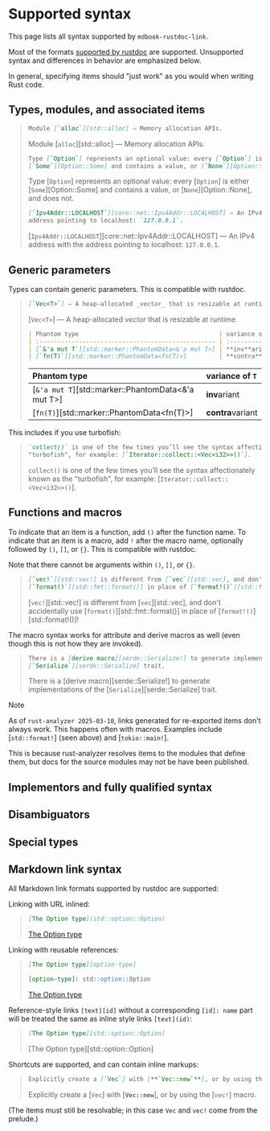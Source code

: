 # Supported syntax

This page lists all syntax supported by `mdbook-rustdoc-link`.

Most of the formats [supported by rustdoc][rustdoc-linking] are supported. Unsupported
syntax and differences in behavior are emphasized below.

[rustdoc-linking]:
  https://doc.rust-lang.org/rustdoc/write-documentation/linking-to-items-by-name.html

In general, specifying items should "just work" as you would when writing Rust code.

## Types, modules, and associated items

> ```md
> Module [`alloc`][std::alloc] — Memory allocation APIs.
> ```
>
> Module [`alloc`][std::alloc] — Memory allocation APIs.
>
> ```md
> Type [`Option`] represents an optional value: every [`Option`] is either
> [`Some`][Option::Some] and contains a value, or [`None`][Option::None], and does not.
> ```
>
> Type [`Option`] represents an optional value: every [`Option`] is either
> [`Some`][Option::Some] and contains a value, or [`None`][Option::None], and does not.
>
> ```md
> [`Ipv4Addr::LOCALHOST`][core::net::Ipv4Addr::LOCALHOST] — An IPv4 address with the
> address pointing to localhost: `127.0.0.1`.
> ```
>
> [`Ipv4Addr::LOCALHOST`][core::net::Ipv4Addr::LOCALHOST] — An IPv4 address with the
> address pointing to localhost: `127.0.0.1`.

## Generic parameters

Types can contain generic parameters. This is compatible with rustdoc.

> ```md
> [`Vec<T>`] — A heap-allocated _vector_ that is resizable at runtime.
> ```
>
> [`Vec<T>`] — A heap-allocated _vector_ that is resizable at runtime.
>
> ```md
> | Phantom type                                       | variance of `T`   |
> | :------------------------------------------------- | :---------------- |
> | [`&'a mut T`][std::marker::PhantomData<&'a mut T>] | **inv**ariant     |
> | [`fn(T)`][std::marker::PhantomData<fn(T)>]         | **contra**variant |
> ```
>
> | Phantom type                                       | variance of `T`   |
> | :------------------------------------------------- | :---------------- |
> | [`&'a mut T`][std::marker::PhantomData<&'a mut T>] | **inv**ariant     |
> | [`fn(T)`][std::marker::PhantomData<fn(T)>]         | **contra**variant |

This includes if you use turbofish:

> ```md
> `collect()` is one of the few times you’ll see the syntax affectionately known as the
> "turbofish", for example: [`Iterator::collect::<Vec<i32>>()`].
> ```
>
> `collect()` is one of the few times you’ll see the syntax affectionately known as the
> "turbofish", for example: [`Iterator::collect::<Vec<i32>>()`].

## Functions and macros

To indicate that an item is a function, add `()` after the function name. To indicate
that an item is a macro, add `!` after the macro name, optionally followed by `()`,
`[]`, or `{}`. This is compatible with rustdoc.

Note that there cannot be arguments within `()`, `[]`, or `{}`.

> ```md
> [`vec!`][std::vec!] is different from [`vec`][std::vec], and don't accidentally use
> [`format()`][std::fmt::format()] in place of [`format!()`][std::format!()]!
> ```
>
> [`vec!`][std::vec!] is different from [`vec`][std::vec], and don't accidentally use
> [`format()`][std::fmt::format()] in place of [`format!()`][std::format!()]!

The macro syntax works for attribute and derive macros as well (even though this is not
how they are invoked).

> ```md
> There is a [derive macro][serde::Serialize!] to generate implementations of the
> [`Serialize`][serde::Serialize] trait.
> ```
>
> There is a [derive macro][serde::Serialize!] to generate implementations of the
> [`Serialize`][serde::Serialize] trait.

> [!NOTE]
>
> As of `rust-analyzer 2025-03-10`, links generated for re-exported items don't always
> work. This happens often with macros. Examples include [`std::format!`] (seen above)
> and [`tokio::main!`].
>
> This is because rust-analyzer resolves items to the modules that define them, but docs
> for the source modules may not be have been published.

## Implementors and fully qualified syntax

## Disambiguators

## Special types

## Markdown link syntax

All Markdown link formats supported by rustdoc are supported:

Linking with URL inlined:

> ```md
> [The Option type](std::option::Option)
> ```
>
> [The Option type](std::option::Option)

Linking with reusable references:

> ```md
> [The Option type][option-type]
>
> [option-type]: std::option::Option
> ```
>
> [The Option type][option-type]
>
> [option-type]: std::option::Option

Reference-style links `[text][id]` without a corresponding `[id]: name` part will be
treated the same as inline style links `[text](id)`:

> ```md
> [The Option type][std::option::Option]
> ```
>
> [The Option type][std::option::Option]

Shortcuts are supported, and can contain inline markups:

> ```md
> Explicitly create a [`Vec`] with [**`Vec::new`**], or by using the [_`vec!`_] macro.
> ```
>
> Explicitly create a [`Vec`] with [**`Vec::new`**], or by using the [_`vec!`_] macro.

(The items must still be resolvable; in this case `Vec` and `vec!` come from the
prelude.)
